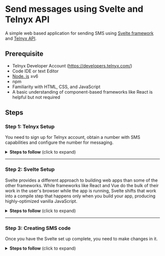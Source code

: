 # Send messages using Svelte and Telnyx API
A simple web based application for sending SMS using [Svelte framework](https://svelte.dev/) and [Telnyx API](https://telnyx.com).

## Prerequisite
 
 * Telnyx Developer Account (https://developers.telnyx.com/)
 * Code IDE or text Editor
 * [Node. js](https://nodejs.org/en/) ≥v6
 * npm
 * Familiarity with HTML, CSS, and JavaScript
 * A basic understanding of component-based frameworks like React is helpful but not required

  ## Steps

 ### Step 1: Telnyx Setup
 You need to sign up for Telnyx account, obtain a number with SMS capabilities and configure the number for messaging.
 <details>
<summary><strong>Steps to follow</strong> (click to expand)</summary><p>

 1. Sign up for Telnyx account
    > Set up a developer account with Telnyx from https://telnyx.com/sign-up.

 2. Obtain a number with SMS capabilities for auto-responder app
    > After creating an account and signing in, you need to [acquire a number](https://portal.telnyx.com/#/app/numbers/search-numbers) for the application. Search for a number by selecting your preferred 'Region' or 'Area Code'.
    
    > Make sure that the number supports SMS feature(Very Important!) as it will be used by our application.
 
 3. Create a messaging profile
    > Next create a [messaging profile](https://portal.telnyx.com/#/app/messaging) by clicking on "Add new profile" and provide a suitable profile name to it(you do not need to provide any other detail for now).

 4. Configure the number for messaging
    > Go to the [numbers](https://portal.telnyx.com/#/app/numbers/my-numbers) page, look for the number you created and set the number's `Messaging Profile` to the profile you created in the previous step. 
    
    <details>
    <summary>What if the Telnyx number is an international number for a User</summary>
    <br>    
    
    > If you want to send the message to a Telnyx number which is not in the country where you are, then you need to click on the 'Routing' option.
     <img src='./img/routing_click_red.png' width="800"/>
    
    > After clicking on 'Routing', a dialog box will open. In there, select the traffic type as "P2P" to allow International Inbound and Outbound SMS deliverability. And do not forget to save the changes!  

     <img src='./img/routing_selected.png' width="800"/> 
    </details>
    
 5. Acquire Telnyx API key
    > Go to the [API Keys](https://portal.telnyx.com/#/app/api-keys) page and copy the API Key for the future steps. Incase there is no API Key, then create one.

</p></details>

___

### Step 2: Svelte Setup
Svelte provides a different approach to building web apps than some of the other frameworks. While frameworks like React and Vue do the bulk of their work in the user's browser while the app is running, Svelte shifts that work into a compile step that happens only when you build your app, producing highly-optimized vanilla JavaScript.

<details>
<summary><strong>Steps to follow</strong> (click to expand)</summary><p>

 1. Create Svelte application skeleton
    > Open terminal/command prompt or code editor
    
    > Run following command
     ``` shell
    npx degit sveltejs/template YOUR_PROJECT_NAME
    ``` 
    degit is a project scaffolding tool to create skeleton. This will create a basic Svelte application code structure under the directory ‘YOUR_PROJET_NAME’.

 2. Install Required Dependencies
    > Please browse to YOUR_PROJECT_NAME directory and use the following command to install the required dependencies.
     ``` shell
    npm install # or yarn install
    ``` 
    It may take while to isntall the dependencies

 3. Run the skeleton app
    
    > Use the following command to run the skeleton app locally:
    ``` shell
    npm run dev # or yarn dev
    ```

    > Now you should see the message in your command prompt confirming the application is ready, and it is running locally on [<https://localhost:8080>]
    
    <img src='./img/svelte_link.PNG' width="800"/>

    > Access the app on the above mentioned URL. You will see the following message from your Svelte app:

    <img src='./img/svelte_skeleton.png' width="800"/>
</p></details>

___

### Step 3: Creating SMS code
Once you have the Svelte set up complete, you need to make changes in it.
<details>
<summary><strong>Steps to follow</strong> (click to expand)</summary><p>

 1. Copy and paste code from [App.svelte](https://github.com/vidhanbhonsle/Send-messages-using-Svelte-and-Telnyx-API/blob/main/App.svelte) file
    
    > In your directory, look for 'src', it contains App.svelte file

    > Replace everything the code with the code provided in [App.svelte](https://github.com/vidhanbhonsle/Send-messages-using-Svelte-and-Telnyx-API/blob/main/App.svelte)

    > Provide "YOUR_KEY" and "YOUR_TELNYX_NUMBER" value which you acquired in step 1

 2. Run the code   

    > Save the work and run the code using following command:
     ``` shell
    npm run dev # or yarn dev
    ```

    > Open the link[<https://localhost:8080>] to the application in a browser of your choice and start sending SMS!
    
    <img src='./img/final_out.PNG' width="800"/>
___

**Congratulations! You have created your own SMS App using Svelte and Telnyx API**
</p></details>


